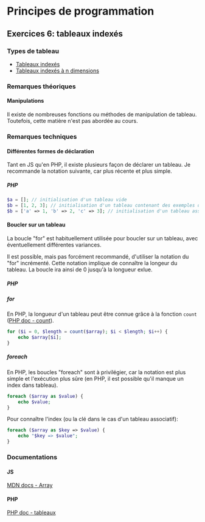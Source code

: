 # Principes de programmation

## Exercices 6: tableaux indexés

### Types de tableau

 - [Tableaux indexés](./d1/)
 - [Tableaux indexés à n dimensions](./dn/)

### Remarques théoriques

#### Manipulations

Il existe de nombreuses fonctions ou méthodes de manipulation de tableau. Toutefois, cette matière n'est pas abordée au cours.

### Remarques techniques

#### Différentes formes de déclaration

Tant en JS qu'en PHP, il existe plusieurs façon de déclarer un tableau. Je recommande la notation suivante, car plus récente et plus simple.

##### PHP

```php
$a = []; // initialisation d'un tableau vide
$b = [1, 2, 3]; // initialisation d'un tableau contenant des exemples de valeurs (entiers) indexées
$b = ['a' => 1, 'b' => 2, 'c' => 3]; // initialisation d'un tableau associatif contenant des exemples de valeurs (entiers) associées à des clés
```

#### Boucler sur un tableau

La boucle "for" est habituellement utilisée pour boucler sur un tableau, avec éventuellement différentes variances.

Il est possible, mais pas forcément recommandé, d'utiliser la notation du "for" incrémenté. Cette notation implique de connaître la longeur du tableau. La boucle ira ainsi de 0 jusqu'à la longueur exlue.

##### PHP

##### for

En PHP, la longueur d'un tableau peut être connue grâce à la fonction `count` ([PHP doc - count](https://www.php.net/manual/fr/function.count.php)).

```php
for ($i = 0, $length = count($array); $i < $length; $i++) {
    echo $array[$i];
}
```

##### foreach

En PHP, les boucles "foreach" sont à privilégier, car la notation est plus simple et l'exécution plus sûre (en PHP, il est possible qu'il manque un index dans tableau).

```php
foreach ($array as $value) {
    echo $value;
}
```
Pour connaître l'index (ou la clé dans le cas d'un tableau associatif):

```php
foreach ($array as $key => $value) {
    echo "$key => $value";
}
```

### Documentations

#### JS

[MDN docs - Array](https://developer.mozilla.org/fr/docs/Web/JavaScript/Reference/Global_Objects/Array)

#### PHP

[PHP doc - tableaux](https://www.php.net/manual/fr/language.types.array.php)
